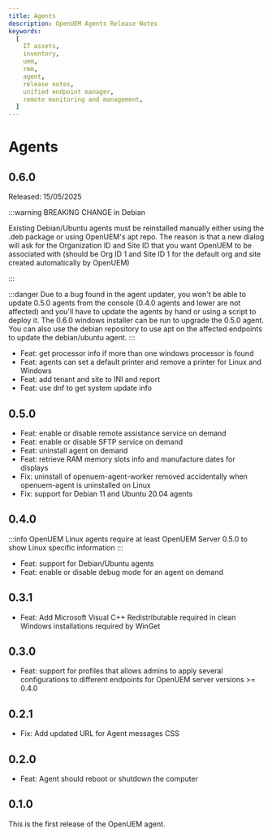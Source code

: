 ```yaml
---
title: Agents
description: OpenUEM Agents Release Notes
keywords:
  [
    IT assets,
    inventory,
    uem,
    rmm,
    agent,
    release notes,
    unified endpoint manager,
    remote monitoring and management,
  ]
---
```


# Agents

## 0.6.0

Released: 15/05/2025

:::warning
BREAKING CHANGE in Debian

Existing Debian/Ubuntu agents must be reinstalled manually either using the .deb package or using OpenUEM's apt repo. The reason is that a new dialog will ask for the Organization ID and Site ID that you want OpenUEM to be associated with (should be Org ID 1 and Site ID 1 for the default org and site created automatically by OpenUEM)

:::

:::danger
Due to a bug found in the agent updater, you won't be able to update 0.5.0 agents from the console (0.4.0 agents and lower are not affected) and you'll have to update the agents by hand or using a script to deploy it. The 0.6.0 windows installer can be run to upgrade the 0.5.0 agent. You can also use the debian repository to use apt on the affected endpoints to update the debian/ubuntu agent.
:::

- Feat: get processor info if more than one windows processor is found
- Feat: agents can set a default printer and remove a printer for Linux and Windows
- Feat: add tenant and site to INI and report
- Feat: use dnf to get system update info

## 0.5.0

- Feat: enable or disable remote assistance service on demand
- Feat: enable or disable SFTP service on demand
- Feat: uninstall agent on demand
- Feat: retrieve RAM memory slots info and manufacture dates for displays
- Fix: uninstall of openuem-agent-worker removed accidentally when openuem-agent is uninstalled on Linux
- Fix: support for Debian 11 and Ubuntu 20.04 agents

## 0.4.0

:::info
OpenUEM Linux agents require at least OpenUEM Server 0.5.0 to show Linux specific information
:::

- Feat: support for Debian/Ubuntu agents
- Feat: enable or disable debug mode for an agent on demand

## 0.3.1

- Feat: Add Microsoft Visual C++ Redistributable required in clean Windows installations required by WinGet

## 0.3.0

- Feat: support for profiles that allows admins to apply several configurations to different endpoints for OpenUEM server versions >= 0.4.0

## 0.2.1

- Fix: Add updated URL for Agent messages CSS

## 0.2.0

- Feat: Agent should reboot or shutdown the computer

## 0.1.0

This is the first release of the OpenUEM agent.
